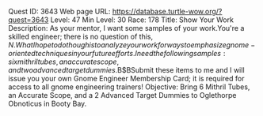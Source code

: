 Quest ID: 3643
Web page URL: https://database.turtle-wow.org/?quest=3643
Level: 47
Min Level: 30
Race: 178
Title: Show Your Work
Description: As your mentor, I want some samples of your work.You're a skilled engineer; there is no question of this, $N.What I hope to do though is to analyze your work for ways to emphasize gnome-oriented techniques in your future efforts.I need the following samples: six mithril tubes, an accurate scope, and two advanced target dummies.$B$BSubmit these items to me and I will issue you your own Gnome Engineer Membership Card; it is required for access to all gnome engineering trainers!
Objective: Bring 6 Mithril Tubes, an Accurate Scope, and a 2 Advanced Target Dummies to Oglethorpe Obnoticus in Booty Bay.
